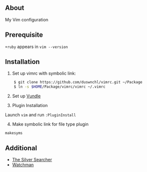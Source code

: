 ## About

My Vim configuration

## Prerequisite

`+ruby` appears in `vim --version`

## Installation

1. Set up vimrc with symbolic link:
```bash
    $ git clone https://github.com/duswnchl/vimrc.git ~/Package
    $ ln -s $HOME/Package/vimrc/vimrc ~/.vimrc
```
2. Set up [Vundle](https://github.com/gmarik/Vundle.vim)

3. Plugin Installation

Launch `vim` and run `:PluginInstall`

4. Make symbolic link for file type plugin

`makesyms`

## Additional

* [The Silver Searcher](https://github.com/ggreer/the_silver_searcher)
* [Watchman](https://facebook.github.io/watchman/)
